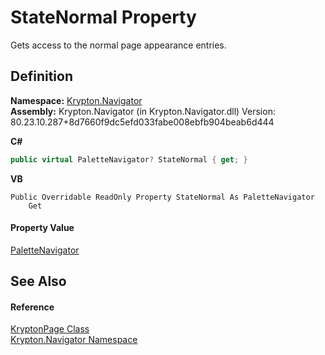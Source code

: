 # StateNormal Property


Gets access to the normal page appearance entries.



## Definition
**Namespace:** <a href="a21ac074-d119-3dc6-bd1c-d3a12c0128bc.md">Krypton.Navigator</a>  
**Assembly:** Krypton.Navigator (in Krypton.Navigator.dll) Version: 80.23.10.287+8d7660f9dc5efd033fabe008ebfb904beab6d444

**C#**
``` C#
public virtual PaletteNavigator? StateNormal { get; }
```
**VB**
``` VB
Public Overridable ReadOnly Property StateNormal As PaletteNavigator
	Get
```



#### Property Value
<a href="7ff26c66-fd6b-15d6-8cfd-ea6a1c92bf8e.md">PaletteNavigator</a>

## See Also


#### Reference
<a href="6152055e-8626-d35d-405b-6d965a03471a.md">KryptonPage Class</a>  
<a href="a21ac074-d119-3dc6-bd1c-d3a12c0128bc.md">Krypton.Navigator Namespace</a>  
